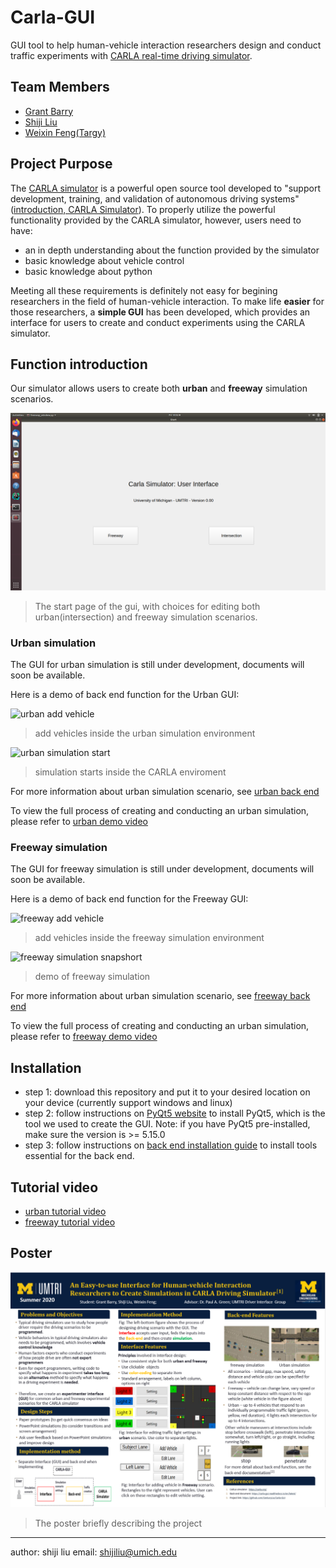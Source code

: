 # Carla-GUI
GUI tool to help human-vehicle interaction researchers design and conduct traffic experiments with [CARLA real-time driving simulator](https://carla.org/).

## Team Members

- [Grant Barry](https://github.com/grantbarry29/Carla-GUI)
- [Shiji Liu](https://github.com/CenturyLiu)
- [Weixin Feng(Targy)](https://github.com/Targy/Carla-GUI)

## Project Purpose

The [CARLA simulator](https://carla.org/) is a powerful open source tool developed to "support development, training, and validation of autonomous driving systems" ([introduction, CARLA Simulator](https://carla.org/)). To properly utilize the powerful functionality provided by the CARLA simulator, however, users need to have: 

   - an in depth understanding about the function provided by the simulator
   - basic knowledge about vehicle control
   - basic knowledge about python
   
 Meeting all these requirements is definitely not easy for begining researchers in the field of human-vehicle interaction. To make life **easier** for those researchers, a **simple GUI** has been developed, which provides an interface for users to create and conduct experiments using the CARLA simulator.
 
 ## Function introduction
 
 Our simulator allows users to create both **urban** and **freeway** simulation scenarios. 
 
 ![gui start page](https://github.com/CenturyLiu/Carla-GUI/blob/master/Docs/img/gui_start_page.png)
 
 > The start page of the gui, with choices for editing both urban(intersection) and freeway simulation scenarios.
 
 ### Urban simulation
 
 The GUI for urban simulation is still under development, documents will soon be available.
 
 Here is a demo of back end function for the Urban GUI:
 
 ![urban add vehicle](https://github.com/CenturyLiu/Carla-GUI/blob/master/Docs/img/intersection_add_vehicle.gif)
 > add vehicles inside the urban simulation environment
 
 ![urban simulation start](https://github.com/CenturyLiu/Carla-GUI/blob/master/Docs/img/intersection_start_in_sim.gif)
 > simulation starts inside the CARLA enviroment
 
 For more information about urban simulation scenario, see [urban back end](https://carla-gui.readthedocs.io/en/latest/urban_backend_introduction/)
 
 To view the full process of creating and conducting an urban simulation, please refer to [urban demo video](https://youtu.be/DvECte5iaRw)
 
 ### Freeway simulation
 
 The GUI for freeway simulation is still under development, documents will soon be available.
 
  Here is a demo of back end function for the Freeway GUI:
 
 ![freeway add vehicle](https://github.com/CenturyLiu/Carla-GUI/blob/master/Docs/img/add_vehicle_demo.gif)
 > add vehicles inside the freeway simulation environment
 
 ![freeway simulation snapshort](https://github.com/CenturyLiu/Carla-GUI/blob/master/Docs/img/distance_demo_first_persom.gif)
 > demo of freeway simulation
 
 For more information about urban simulation scenario, see [freeway back end](https://carla-gui.readthedocs.io/en/latest/freeway_backend_introduction/)

 To view the full process of creating and conducting an urban simulation, please refer to [freeway demo video](https://youtu.be/z3-JaiWRf4g)

 ## Installation
 
 - step 1: download this repository and put it to your desired location on your device (currently support windows and linux)
 - step 2: follow instructions on [PyQt5 website](https://pypi.org/project/PyQt5/) to install PyQt5, which is the tool we used to create the GUI. Note: if you have PyQt5 pre-installed, make sure the version is >= 5.15.0
 - step 3: follow instructions on [back end installation guide](https://carla-gui.readthedocs.io/en/latest/installation_guide/) to install tools essential for the back end.

## Tutorial video

- [urban tutorial video](https://youtu.be/wL_OesdYEGg)
- [freeway tutorial video](https://youtu.be/NmfEndjB0Tw)
 
## Poster
![Poster](https://github.com/CenturyLiu/Carla-GUI/blob/master/Docs/img/poster.PNG)
> The poster briefly describing the project

 ---
 author: shiji liu
 email: shijiliu@umich.edu
